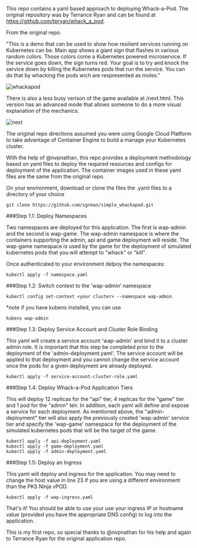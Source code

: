 This repo contains a yaml based approach to deploying Whack-a-Pod. The original repository was by Terrance Ryan and can be found at https://github.com/tpryan/whack_a_pod.

From the original repo:

"This is a demo that can be used to show how resilient services running on Kubernetes can be. Main app shows a giant sign that flashes in various random colors. Those colors come a Kubernetes powered microservice. If the service goes down, the sign turns red. Your goal is to try and knock the service down by killing the Kubernetes pods that run the service. You can do that by whacking the pods wich are respresented as moles."

![whackapod](https://user-images.githubusercontent.com/19333241/51939263-a6ccf680-23d4-11e9-814b-a0347a648526.png)

There is also a less busy verison of the game available at /next.html. This version has an advanced mode that allows someone to do a more visual explanation of the mechanics.

![next](https://user-images.githubusercontent.com/19333241/51939317-c95f0f80-23d4-11e9-8b32-8170fbdbbdd1.png)

The original repo directions assumed you were using Google Cloud Platform to take advantage of Container Engine to build a manage your Kubernetes cluster.

With the help of @nvpnathan, this repo provides a deployment methodology based on yaml files to deploy the required resources and configs for deployment of the application. The container images used in these yaml files are the same from the original repo.

On your environment, download or clone the files the .yaml files to a directory of your choice

```
git clone https://github.com/sgrman/simple_whackapod.git
```

###Step 1.1: Deploy Namespaces

Two namespaces are deployed for this application. The first is wap-admin and the second is wap-game. The wap-admin namespace is where the containers supporting the admin, api and game deployment will reside. The wap-game namespace is used by the game for the deployment of simulated kubernetes pods that you will attempt to "whack" or "kill".

Once authenticated to your environment delpoy the namespaces:

```
kubectl apply -f namespace.yaml
```

###Step 1.2: Switch context to the 'wap-admin' namespace

```
kubectl config set-context <your cluster> --namespace wap-admin
```

*note if you have kubens installed, you can use

```
kubens wap-admin
```

###Step 1.3: Deploy Service Account and Cluster Role Binding

This yaml will create a service account 'wap-admin' and bind it to a cluster admin role. It is important that this step be completed prior to the deployment of the 'admin-deployment.yaml'. The service account will be applied to that deployment and you cannot change the service account once the pods for a given deployment are already deployed.

```
kubectl apply -f service-account-cluster-role.yaml
```

###Step 1.4: Deploy Whack-a-Pod Application Tiers

This will deploy 12 replicas for the "api" tier, 4 replicas for the "game" tier and 1 pod for the "admin" teir. In addition, each yaml will define and expose a service for each deployment. As mentioned above, the "admin-deployment" tier will also apply the previously created 'wap-admin' service tier and specify the 'wap-game' namespace for the deployment of the simulated kubernetes pods that will be the target of the game.

```
kubectl apply -f api-deployment.yaml
kubectl apply -f game-deployment.yaml
kubectl apply -f admin-deployment.yaml
```

###Step 1.5: Deploy an Ingress

This yaml will deploy and ingress for the application. You may need to change the host value in line 23 if you are using a different environment than the PKS Ninja vPOD. 

```
kubectl apply -f wap-ingress.yaml
```

That's it! You should be able to use your use your ingress IP or hostname value (provided you have the appropriate DNS config) to log into the application.

This is my first repo, so special thanks to @nvpnathan for his help and again to Terrance Ryan for the original application repo.

